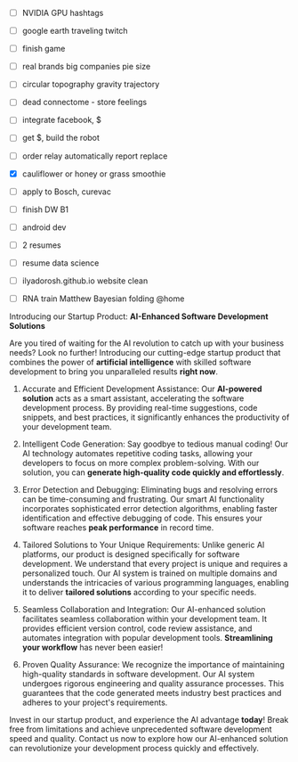 - [ ] NVIDIA GPU hashtags
- [ ] google earth traveling twitch
- [ ] finish game 	
- [ ] real brands big companies pie size
- [ ] circular topography gravity trajectory
- [ ] dead connectome - store feelings
- [ ] integrate facebook, $
- [ ] get $, build the robot
- [ ] order relay automatically report replace 
- [x] cauliflower or honey or grass smoothie
- [ ] apply to Bosch, curevac
- [ ] finish DW B1
- [ ] android dev
- [ ] 2 resumes
- [ ] resume data science 
- [ ] ilyadorosh.github.io website clean
- [ ] RNA train Matthew Bayesian folding @home


Introducing our Startup Product: **AI-Enhanced Software Development Solutions**

Are you tired of waiting for the AI revolution to catch up with your business needs? Look no further! Introducing our cutting-edge startup product that combines the power of **artificial intelligence** with skilled software development to bring you unparalleled results **right now**.

1. Accurate and Efficient Development Assistance:
Our **AI-powered solution** acts as a smart assistant, accelerating the software development process. By providing real-time suggestions, code snippets, and best practices, it significantly enhances the productivity of your development team.

2. Intelligent Code Generation:
Say goodbye to tedious manual coding! Our AI technology automates repetitive coding tasks, allowing your developers to focus on more complex problem-solving. With our solution, you can **generate high-quality code quickly and effortlessly**.

3. Error Detection and Debugging:
Eliminating bugs and resolving errors can be time-consuming and frustrating. Our smart AI functionality incorporates sophisticated error detection algorithms, enabling faster identification and effective debugging of code. This ensures your software reaches **peak performance** in record time.

4. Tailored Solutions to Your Unique Requirements:
Unlike generic AI platforms, our product is designed specifically for software development. We understand that every project is unique and requires a personalized touch. Our AI system is trained on multiple domains and understands the intricacies of various programming languages, enabling it to deliver **tailored solutions** according to your specific needs.

5. Seamless Collaboration and Integration:
Our AI-enhanced solution facilitates seamless collaboration within your development team. It provides efficient version control, code review assistance, and automates integration with popular development tools. **Streamlining your workflow** has never been easier!

6. Proven Quality Assurance:
We recognize the importance of maintaining high-quality standards in software development. Our AI system undergoes rigorous engineering and quality assurance processes. This guarantees that the code generated meets industry best practices and adheres to your project's requirements.

Invest in our startup product, and experience the AI advantage **today**! Break free from limitations and achieve unprecedented software development speed and quality. Contact us now to explore how our AI-enhanced solution can revolutionize your development process quickly and effectively.
